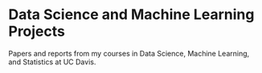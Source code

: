 # Data Science and Machine Learning Projects
Papers and reports from my courses in Data Science, Machine Learning, and Statistics at UC Davis.
